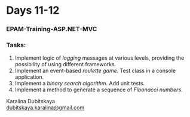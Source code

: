 # Days 11-12
### EPAM-Training-ASP.NET-MVC                                                                                                           
                                                                                                           
### Tasks:                                                                                                            

1. Implement logic of *logging* messages at various levels, providing the possibility of using different frameworks.
2. Implement an event-based *roulette game*. Test class in a console application.
3. Implement a *binary search algorithm*. Add unit tests.
4. Implement a method to generate a sequence of *Fibonacci numbers*.                                                                                                      
                                                                                                                                   
                                                                                                                                                                                                                                                                                          
Karalina Dubitskaya                                                                        
dubitskaya.karalina@gmail.com
